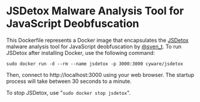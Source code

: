 # JSDetox Malware Analysis Tool for JavaScript Deobfuscation

This Dockerfile represents a Docker image that encapsulates the [JSDetox][1] malware analysis tool for JavaScript deobfuscation by [@sven_t][2]. To run JSDetox after installing Docker, use the following command:

    sudo docker run -d --rm --name jsdetox -p 3000:3000 cyware/jsdetox

Then, connect to http://localhost:3000 using your web browser. The startup process will take between 30 seconds to a minute.

To stop JSDetox, use "`sudo docker stop jsdetox`".

  [1]: http://www.relentless-coding.com/projects/jsdetox
  [2]: https://twitter.com/sven_t

